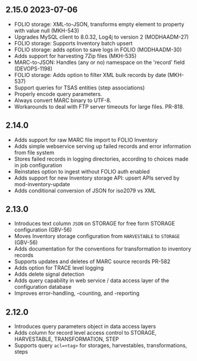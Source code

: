 ## 2.15.0 2023-07-06

 * FOLIO storage: XML-to-JSON, transforms empty element to property with value null (MKH-543)
 * Upgrades MySQL client to 8.0.32, Log4j to version 2 (MODHAADM-27)
 * FOLIO storage: Supports Inventory batch upsert
 * FOLIO storage: adds option to save logs in FOLIO (MODHAADM-30) 
 * Adds support for harvesting 7Zip files (MKH-535)
 * MARC-to-JSON: Handles (any or no) namespace on the 'record' field (DEVOPS-1198)
 * FOLIO storage: Adds option to filter XML bulk records by date (MKH-537)
 * Support queries for TSAS entities (step associations)
 * Properly encode query parameters. 
 * Always convert MARC binary to UTF-8.
 * Workarounds to deal with FTP server timeouts for large files. PR-818.

## 2.14.0

 * Adds support for raw MARC file import to FOLIO Inventory
 * Adds simple webservice serving up failed records and error information from file system
 * Stores failed records in logging directories, according to choices made in job configuration
 * Reinstates option to ingest without FOLIO auth enabled
 * Adds support for new Inventory storage API: upsert APIs served by mod-inventory-update
 * Adds conditional conversion of JSON for iso2079 vs XML

## 2.13.0

 * Introduces text column `JSON` on STORAGE for free form STORAGE configuration (GBV-56)
 * Moves Inventory storage configuration from `HARVESTABLE` to `STORAGE` (GBV-56)
 * Adds documentation for the conventions for transformation to inventory records
 * Supports updates and deletes of MARC source records PR-582
 * Adds option for TRACE level logging
 * Adds delete signal detection
 * Adds query capability in web service / data access layer of the configuration database
 * Improves error-handling, -counting, and -reporting

## 2.12.0

* Introduces query parameters object in data access layers
* Adds column for record level access control to STORAGE, HARVESTABLE, TRANSFORMATION, STEP
* Supports query `acl=<tag>` for storages, harvestables, transformations, steps
